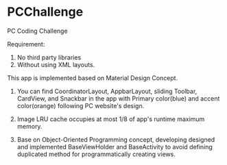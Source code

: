 # PCChallenge
PC Coding Challenge

Requirement: 
1. No third party libraries
2. Without using XML layouts.

This app is implemented based on Material Design Concept. 
1. You can find CoordinatorLayout, AppbarLayout, sliding Toolbar, CardView, and Snackbar in the app with Primary color(blue) and accent color(orange) following PC website's design.

2. Image LRU cache occupies at most 1/8 of app's runtime maximum memory.

3. Base on Object-Oriented Programming concept, developing designed and implemented BaseViewHolder and BaseActivity to avoid defining duplicated method for programmatically creating views.
